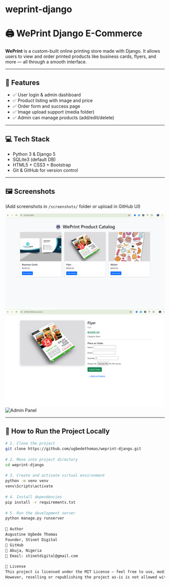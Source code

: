 # weprint-django
# 🖨️ WePrint Django E-Commerce

**WePrint** is a custom-built online printing store made with Django. It allows users to view and order printed products like business cards, flyers, and more — all through a smooth interface.

---

## 🔧 Features

- ✅ User login & admin dashboard
- ✅ Product listing with image and price
- ✅ Order form and success page
- ✅ Image upload support (media folder)
- ✅ Admin can manage products (add/edit/delete)

---

## 💻 Tech Stack

- Python 3 & Django 5
- SQLite3 (default DB)
- HTML5 + CSS3 + Bootstrap
- Git & GitHub for version control

---

## 🖼️ Screenshots

(Add screenshots in `/screenshots/` folder or upload in GitHub UI)

![Homepage](screenshots/homepage.png)
![Product Detail](screenshots/product-detail.png)
![Admin Panel](screenshots/admin.png)

---

## 🚀 How to Run the Project Locally

```bash
# 1. Clone the project
git clone https://github.com/ugbedethomas/weprint-django.git

# 2. Move into project directory
cd weprint-django

# 3. Create and activate virtual environment
python -m venv venv
venv\Scripts\activate

# 4. Install dependencies
pip install -r requirements.txt

# 5. Run the development server
python manage.py runserver

👤 Author
Augustine Ugbede Thomas
Founder, Stinet Digital
🔗 GitHub
📍 Abuja, Nigeria
📧 Email: stinetdigital@gmail.com

📝 License
This project is licensed under the MIT License — feel free to use, modify, or build on it for learning or client demos.
However, reselling or republishing the project as-is is not allowed without permission.


